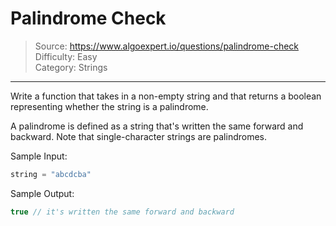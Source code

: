 # Palindrome Check
> Source: https://www.algoexpert.io/questions/palindrome-check  
> Difficulty: Easy  
> Category: Strings
---

Write a function that takes in a non-empty string and that returns a boolean 
representing whether the string is a palindrome. 

A palindrome is defined as a string that's written the same forward and backward. 
Note that single-character strings are palindromes.

Sample Input:
```javascript
string = "abcdcba"
```

Sample Output:
```javascript
true // it's written the same forward and backward
```
